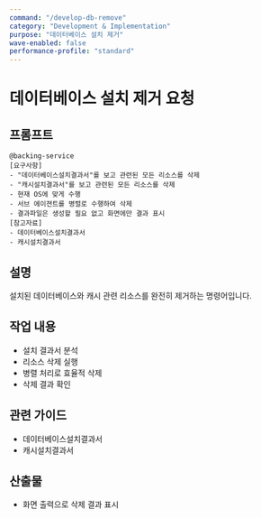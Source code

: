 ```yaml
---
command: "/develop-db-remove"
category: "Development & Implementation"
purpose: "데이터베이스 설치 제거"
wave-enabled: false
performance-profile: "standard"
---
```


# 데이터베이스 설치 제거 요청

## 프롬프트
```
@backing-service   
[요구사항]
- "데이터베이스설치결과서"를 보고 관련된 모든 리소스를 삭제
- "캐시설치결과서"를 보고 관련된 모든 리소스를 삭제
- 현재 OS에 맞게 수행  
- 서브 에이젼트를 병렬로 수행하여 삭제
- 결과파일은 생성할 필요 없고 화면에만 결과 표시 
[참고자료]
- 데이터베이스설치결과서
- 캐시설치결과서
```

## 설명
설치된 데이터베이스와 캐시 관련 리소스를 완전히 제거하는 명령어입니다.

## 작업 내용
- 설치 결과서 분석
- 리소스 삭제 실행
- 병렬 처리로 효율적 삭제
- 삭제 결과 확인

## 관련 가이드
- 데이터베이스설치결과서
- 캐시설치결과서

## 산출물
- 화면 출력으로 삭제 결과 표시